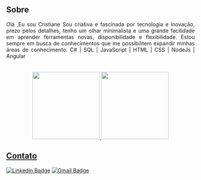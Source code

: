 ## Sobre
<div style="text-align: justify">  
Olá ,Eu sou Cristiane Sou criativa e fascinada por tecnologia e inovação, prezo pelos detalhes, tenho um olhar minimalista e uma grande facilidade em aprender 
ferramentas novas, disponibilidade e flexibilidade. Estou sempre em busca de conhecimentos que me possibilitem expandir minhas áreas de 
conhecimento. C# | SQL | JavaScript | HTML | CSS | NodeJs | Angular 
</div> 
<br>
<br>
<div align="center">
  <a href="https://github.com/cristianeasreis">
  <img height="180em" src="https://github-readme-stats.vercel.app/api?username=cristianeasreis&show_icons=true&theme=dracula&include_all_commits=true&count_private=true"/>
  <img height="180em" src="https://github-readme-stats.vercel.app/api/top-langs/?username=cristianeasreis&layout=compact&langs_count=7&theme=dracula"/>
</div>

## Contato
 [![Linkedin Badge](https://img.shields.io/badge/-Cristiane_Araujo-blue?style=flat-square&logo=Linkedin&logoColor=white&link=https://www.linkedin.com/in/cristiane-araujo-souza-dos-reis-4a6b131a3/)](https://www.linkedin.com/in/cristiane-araujo-souza-dos-reis-4a6b131a3/) 
[![Gmail Badge](https://img.shields.io/badge/-cristianeara628@gmail.com-c14438?style=flat-square&logo=email&logoColor=white&link=mailto:cristianeara628@gmail.com)](mailto:cristianeara628@gmail.com)


